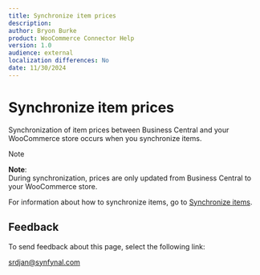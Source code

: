 ```yaml
---
title: Synchronize item prices
description: 
author: Bryon Burke
product: WooCommerce Connector Help
version: 1.0
audience: external
localization differences: No
date: 11/30/2024
---
```


<!-- markdownlint-disable MD006 MD007 MD009 MD024 MD025 MD033 -->
<!--// cspell:ignore  markdownlint allowfullscreen keyframes -->

# Synchronize item prices

Synchronization of item prices between Business Central and your WooCommerce store occurs when you synchronize items.

> [!NOTE]
> <b>Note</b>:<br>During synchronization, prices are only updated from Business Central to your WooCommerce store.

For information about how to synchronize items, go to [Synchronize items](synchronize-items.md).

## Feedback

To send feedback about this page, select the following link:

[srdjan@synfynal.com](mailto:srdjan@synfynal.com?subject=Documentation%20Feedback%20Product%20Docs:%20synchronize-item-prices)
